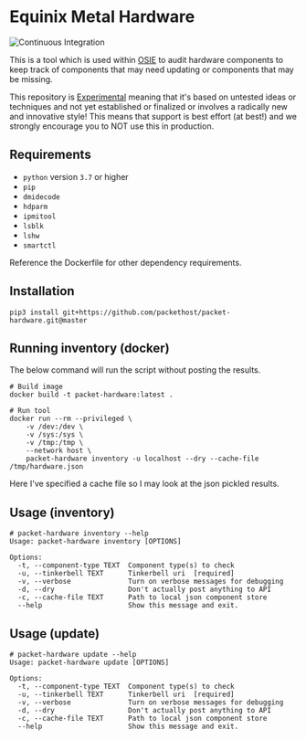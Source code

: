 # Equinix Metal Hardware

![Continuous Integration](https://github.com/packethost/packet-hardware/actions/workflows/ci.yaml/badge.svg)

This is a tool which is used within [OSIE](https://github.com/tinkerbell/osie)
to audit hardware components to keep track of components that may need updating
or components that may be missing.

This repository is [Experimental](https://github.com/packethost/standards/blob/master/experimental-statement.md) meaning that it's based on untested ideas or techniques and not yet established or finalized or involves a radically new and innovative style! This means that support is best effort (at best!) and we strongly encourage you to NOT use this in production.

## Requirements

- `python` version `3.7` or higher
- `pip`
- `dmidecode`
- `hdparm`
- `ipmitool`
- `lsblk`
- `lshw`
- `smartctl`

Reference the Dockerfile for other dependency requirements.

## Installation

```shell
pip3 install git+https://github.com/packethost/packet-hardware.git@master
```

## Running inventory (docker)

The below command will run the script without posting the results.
```shell
# Build image
docker build -t packet-hardware:latest .

# Run tool
docker run --rm --privileged \
    -v /dev:/dev \
    -v /sys:/sys \
    -v /tmp:/tmp \
    --network host \
    packet-hardware inventory -u localhost --dry --cache-file /tmp/hardware.json
```

Here I've specified a cache file so I may look at the json pickled results.

## Usage (inventory)

```shell
# packet-hardware inventory --help
Usage: packet-hardware inventory [OPTIONS]

Options:
  -t, --component-type TEXT  Component type(s) to check
  -u, --tinkerbell TEXT      Tinkerbell uri  [required]
  -v, --verbose              Turn on verbose messages for debugging
  -d, --dry                  Don't actually post anything to API
  -c, --cache-file TEXT      Path to local json component store
  --help                     Show this message and exit.
```

## Usage (update)

```shell
# packet-hardware update --help
Usage: packet-hardware update [OPTIONS]

Options:
  -t, --component-type TEXT  Component type(s) to check
  -u, --tinkerbell TEXT      Tinkerbell uri  [required]
  -v, --verbose              Turn on verbose messages for debugging
  -d, --dry                  Don't actually post anything to API
  -c, --cache-file TEXT      Path to local json component store
  --help                     Show this message and exit.
```
